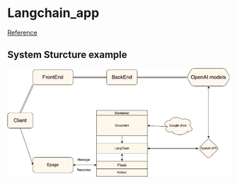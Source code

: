 # Langchain_app

[Reference](https://www.youtube.com/watch?v=lG7Uxts9SXs)

## System Sturcture example

![img](./System_design/V1.png)
